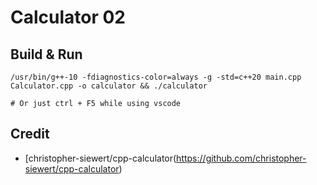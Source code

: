 Calculator 02
=============


Build & Run
-----------

```
/usr/bin/g++-10 -fdiagnostics-color=always -g -std=c++20 main.cpp Calculator.cpp -o calculator && ./calculator

# Or just ctrl + F5 while using vscode
```

Credit
------


* [christopher-siewert/cpp-calculator(https://github.com/christopher-siewert/cpp-calculator)